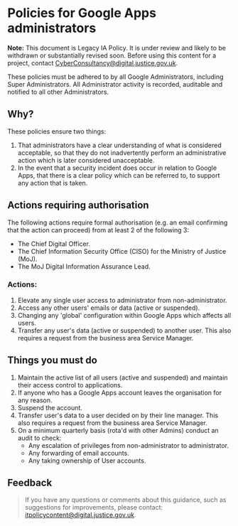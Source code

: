 # Policies for Google Apps administrators

**Note:** This document is Legacy IA Policy. It is under review and likely to be withdrawn or substantially revised soon. Before using this content for a project, contact [CyberConsultancy@digital.justice.gov.uk](mailto:CyberConsultancy@digital.justice.gov.uk).

These policies must be adhered to by all Google Administrators, including Super Administrators. All Administrator activity is recorded, auditable and notified to all other Administrators.

## Why?

These policies ensure two things:

1.  That administrators have a clear understanding of what is considered acceptable, so that they do not inadvertently perform an administrative action which is later considered unacceptable.
2.  In the event that a security incident does occur in relation to Google Apps, that there is a clear policy which can be referred to, to support any action that is taken.

## Actions requiring authorisation

The following actions require formal authorisation \(e.g. an email confirming that the action can proceed\) from at least 2 of the following 3:

-   The Chief Digital Officer.
-   The Chief Information Security Office \(CISO\) for the Ministry of Justice \(MoJ\).
-   The MoJ Digital Information Assurance Lead.

### Actions:

1.  Elevate any single user access to administrator from non-administrator.
2.  Access any other users' emails or data \(active or suspended\).
3.  Changing any 'global' configuration within Google Apps which affects all users.
4.  Transfer any user's data \(active or suspended\) to another user. This also requires a request from the business area Service Manager.

## Things you must do

1.  Maintain the active list of all users \(active and suspended\) and maintain their access control to applications.
2.  If anyone who has a Google Apps account leaves the organisation for any reason.
3.  Suspend the account.
4.  Transfer user's data to a user decided on by their line manager. This also requires a request from the business area Service Manager.
5.  On a minimum quarterly basis \(rota'd with other Admins\) conduct an audit to check:
    -   Any escalation of privileges from non-administrator to administrator.
    -   Any forwarding of email accounts.
    -   Any taking ownership of User accounts.

## Feedback

> If you have any questions or comments about this guidance, such as suggestions for improvements, please contact: [itpolicycontent@digital.justice.gov.uk](mailto:itpolicycontent@digital.justice.gov.uk).

